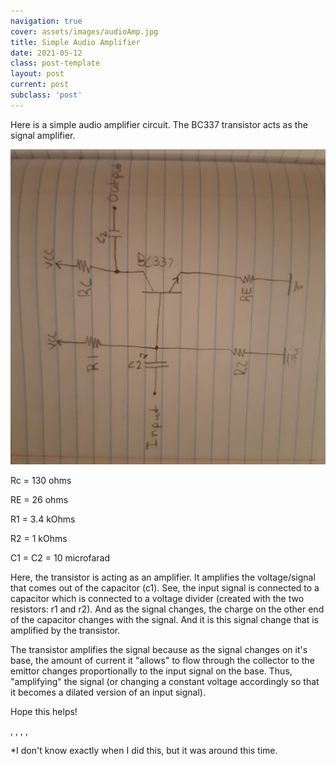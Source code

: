 ```yaml
---
navigation: true
cover: assets/images/audioAmp.jpg
title: Simple Audio Amplifier
date: 2021-05-12
class: post-template
layout: post
current: post
subclass: 'post'
---
```


Here is a simple audio amplifier circuit. The BC337 transistor acts as the signal amplifier. 

![](assets/images/audioAmp.jpg)

Rc = 130 ohms

RE = 26 ohms

R1 = 3.4 kOhms

R2 = 1 kOhms

C1 = C2 = 10 microfarad

Here, the transistor is acting as an amplifier. It amplifies the voltage/signal that comes out of the capacitor (c1). See, the input signal is connected to a capacitor which is connected to a voltage divider (created with the two resistors: r1 and r2). And as the signal changes, the charge on the other end of the capacitor changes with the signal. And it is this signal change that is amplified by the transistor. 

The transistor amplifies the signal because as the signal changes on it's base, the amount of current it "allows" to flow through the collector to the emittor changes proportionally to the input signal on the base. Thus, "amplifying" the signal (or changing a constant voltage accordingly so that it becomes a dilated version of an input signal).

Hope this helps!

,
,
,
,

*I don't know exactly when I did this, but it was around this time. 
